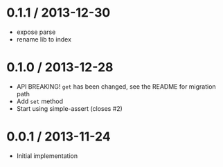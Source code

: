 ﻿
0.1.1 / 2013-12-30 
==================

 * expose parse
 * rename lib to index

0.1.0 / 2013-12-28
==================

  * API BREAKING! `get` has been changed, see the README for migration path
  * Add `set` method
  * Start using simple-assert (closes #2)

0.0.1 / 2013-11-24
==================

  * Initial implementation
